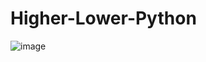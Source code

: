# Higher-Lower-Python

![image](https://github.com/aaq225/Higher-Lower-Python/assets/123427105/562d3e0c-2c40-4442-b254-0725be07f812)


